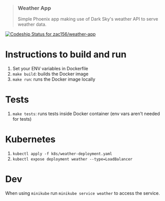 > ### Weather App
> Simple Phoenix app making use of Dark Sky's weather API to serve weather data.

[![Codeship Status for zac156/weather-app](https://app.codeship.com/projects/ebb464a0-c673-0137-c308-4650a9134f24/status?branch=master)](https://app.codeship.com/projects/367069)

# Instructions to build and run

1. Set your ENV variables in Dockerfile
2. `make build`: builds the Docker image
3. `make run`: runs the Docker image locally

# Tests

1. `make tests`: runs tests inside Docker container (env vars aren't needed for tests)

# Kubernetes

1. `kubectl apply -f k8s/weather-deployment.yaml`
2. `kubectl expose deployment weather --type=LoadBalancer`

# Dev

When using `minikube` run `minikube service weather` to access the service.
